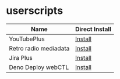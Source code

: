 # userscripts

| Name | Direct Install |
|---|---|
| YouTubePlus | [Install](https://github.com/henczi/userscripts/raw/master/youtube-plus.user.js) |
| Retro radio mediadata | [Install](https://github.com/henczi/userscripts/raw/master/retroradio-mediadata.user.js) |
| Jira Plus | [Install](https://github.com/henczi/userscripts/raw/master/jira-plus.user.js) |
| Deno Deploy webCTL | [Install](https://github.com/henczi/userscripts/raw/master/deno-deploy-webctl.user.js) |
